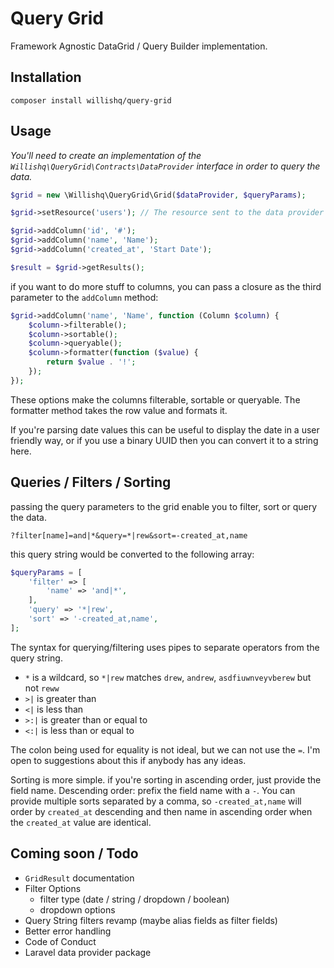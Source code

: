 # Query Grid

Framework Agnostic DataGrid / Query Builder implementation.

## Installation

`composer install willishq/query-grid`

## Usage

_You'll need to create an implementation of the `Willishq\QueryGrid\Contracts\DataProvider` interface in order to query the data._

```php
$grid = new \Willishq\QueryGrid\Grid($dataProvider, $queryParams);

$grid->setResource('users'); // The resource sent to the data provider for the query.

$grid->addColumn('id', '#');
$grid->addColumn('name', 'Name');
$grid->addColumn('created_at', 'Start Date');

$result = $grid->getResults();
```

if you want to do more stuff to columns, you can pass a closure as the third parameter to the `addColumn` method:

```php
$grid->addColumn('name', 'Name', function (Column $column) {
    $column->filterable();
    $column->sortable();
    $column->queryable();
    $column->formatter(function ($value) {
        return $value . '!';
    });
});
```

These options make the columns filterable, sortable or queryable. The formatter method takes the row value and formats it.

If you're parsing date values this can be useful to display the date in a user friendly way, or if you use a binary UUID
then you can convert it to a string here.

## Queries / Filters / Sorting

passing the query parameters to the grid enable you to filter, sort or query the data.

`?filter[name]=and|*&query=*|rew&sort=-created_at,name`

this query string would be converted to the following array:

```php
$queryParams = [
    'filter' => [
        'name' => 'and|*',
    ],
    'query' => '*|rew',
    'sort' => '-created_at,name',
];

```

The syntax for querying/filtering uses pipes to separate operators from the query string.

- `*` is a wildcard, so `*|rew` matches `drew`, `andrew`, `asdfiuwnveyvberew` but not `reww`
- `>|` is greater than
- `<|` is less than
- `>:|` is greater than or equal to
- `<:|` is less than or equal to

The colon being used for equality is not ideal, but we can not use the `=`. I'm open to suggestions about this if anybody
has any ideas.

Sorting is more simple. if you're sorting in ascending order, just provide the field name. Descending order: prefix the field
name with a `-`. You can provide multiple sorts separated by a comma, so `-created_at,name` will order by `created_at` descending
and then name in ascending order when the `created_at` value are identical.

## Coming soon / Todo
- `GridResult` documentation
- Filter Options 
  - filter type (date / string / dropdown / boolean)
  - dropdown options
- Query String filters revamp (maybe alias fields as filter fields)
- Better error handling
- Code of Conduct
- Laravel data provider package